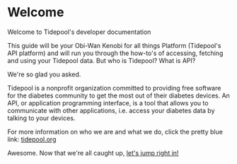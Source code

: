 # Welcome

Welcome to Tidepool's developer documentation

This guide will be your Obi-Wan Kenobi for all things Platform (Tidepool's API platform) and will run you through the how-to's of accessing, fetching and using your Tidepool data. But who is Tidepool? What is API?

We're so glad you asked.

Tidepool is a nonprofit organization committed to providing free software for the diabetes community to get the most out of their diabetes devices.
An API, or application programming interface, is a tool that allows you to communicate with other applications, i.e. access your diabetes data by talking to your devices.

For more information on who we are and what we do, click the pretty blue link: [tidepool.org](http://www.tidepool.org)

Awesome. Now that we're all caught up, [let's jump right in!](./quick-start.md)
